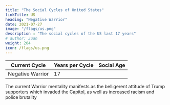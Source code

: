 ```yaml
---
title: "The Social Cycles of United States"
linkTitle: US
heading: "Negative Warrior"
date: 2021-07-27
image: "/flags/us.png"
description : "The social cycles of the US last 17 years"
# author: Juan
weight: 204
icon: /flags/us.png
---
```



Current Cycle | Years per Cycle | Social Age
--- | --- | ---
Negative Warrior | 17 |


The current Warrior mentality manifests as the belligerent attitude of Trump supporters which invaded the Capitol, as well as increased racism and police brutality


<!-- Real America vs Liberal America

The American founding fathers put God as the ruler over freedom (liberalism), as proven by "In God We Trust."

Bible Belt states as the Real America. However, the  Civil war north against the South non-liberal south which preferred slavery. 

This led to God being replaced by liberalism and therefore ambition, money, and property. This led to expansionism as the Spanish-Ameican War and then entry into WWI and WWII. It will likely see-saw between liberalism (financial crisis, globalism) and noniberalism (anti-vaxxer, racism) around every 200 years or so.      -->